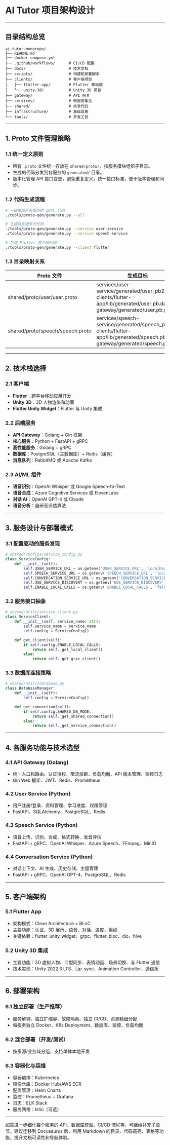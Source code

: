 # AI Tutor 项目架构设计

---

## 目录结构总览

```text
ai-tutor-monorepo/
├── README.md
├── docker-compose.yml
├── .github/workflows/      # CI/CD 配置
├── docs/                   # 技术文档
├── scripts/                # 构建和部署脚本
├── clients/                # 客户端项目
│   ├── flutter-app/        # Flutter 移动端
│   └── unity-3d/           # Unity 3D 项目
├── gateway/                # API 网关
├── services/               # 微服务集合
├── shared/                 # 共享代码
├── infrastructure/         # 基础设施
└── tools/                  # 开发工具
```

---

## 1. Proto 文件管理策略

### 1.1 统一定义原则

- 所有 `.proto` 文件统一存放在 `shared/proto/`，按服务模块组织子目录。
- 生成的代码分发到各服务的 `generated/` 目录。
- 版本化管理 API 接口变更，避免重复定义，统一接口标准，便于版本管理和同步。

### 1.2 代码生成流程

```bash
# 一键生成所有服务的 gRPC 代码
./tools/proto-gen/generate.py --all

# 生成特定服务的代码
./tools/proto-gen/generate.py --service user-service
./tools/proto-gen/generate.py --service speech-service

# 生成 Flutter 客户端代码
./tools/proto-gen/generate.py --client flutter
```

### 1.3 目录映射关系

| Proto 文件                       | 生成目标                                                                                                                                |
| -------------------------------- | --------------------------------------------------------------------------------------------------------------------------------------- |
| shared/proto/user/user.proto     | services/user-service/generated/user_pb2.py<br/>clients/flutter-app/lib/generated/user.pb.dart<br/>gateway/generated/user.pb.go         |
| shared/proto/speech/speech.proto | services/speech-service/generated/speech_pb2.py<br/>clients/flutter-app/lib/generated/speech.pb.dart<br/>gateway/generated/speech.pb.go |

---

## 2. 技术栈选择

### 2.1 客户端

- **Flutter**：跨平台移动应用开发
- **Unity 3D**：3D 人物渲染和动画
- **Flutter Unity Widget**：Flutter 与 Unity 集成

### 2.2 后端服务

- **API Gateway**：Golang + Gin 框架
- **核心服务**：Python + FastAPI + gRPC
- **高性能服务**：Golang + gRPC
- **数据库**：PostgreSQL（主数据库）+ Redis（缓存）
- **消息队列**：RabbitMQ 或 Apache Kafka

### 2.3 AI/ML 组件

- **语音识别**：OpenAI Whisper 或 Google Speech-to-Text
- **语音合成**：Azure Cognitive Services 或 ElevenLabs
- **对话 AI**：OpenAI GPT-4 或 Claude
- **语音分析**：自研音评估算法

---

## 3. 服务设计与部署模式

### 3.1 配置驱动的服务发现

```python
# shared/configs/service_config.py
class ServiceConfig:
    def __init__(self):
        self.USER_SERVICE_URL = os.getenv('USER_SERVICE_URL', 'localhost:50051')
        self.SPEECH_SERVICE_URL = os.getenv('SPEECH_SERVICE_URL', 'localhost:50052')
        self.CONVERSATION_SERVICE_URL = os.getenv('CONVERSATION_SERVICE_URL', 'localhost:50053')
        self.USE_SERVICE_DISCOVERY = os.getenv('USE_SERVICE_DISCOVERY', 'false').lower() == 'true'
        self.ENABLE_LOCAL_CALLS = os.getenv('ENABLE_LOCAL_CALLS', 'false').lower() == 'true'
```

### 3.2 服务接口抽象

```python
# shared/utils/service_client.py
class ServiceClient:
    def __init__(self, service_name: str):
        self.service_name = service_name
        self.config = ServiceConfig()

    def get_client(self):
        if self.config.ENABLE_LOCAL_CALLS:
            return self._get_local_client()
        else:
            return self._get_grpc_client()
```

### 3.3 数据库连接策略

```python
# shared/utils/database.py
class DatabaseManager:
    def __init__(self):
        self.config = ServiceConfig()

    def get_connection(self):
        if self.config.SHARED_DB_MODE:
            return self._get_shared_connection()
        else:
            return self._get_service_connection()
```

---

## 4. 各服务功能与技术选型

### 4.1 API Gateway (Golang)

- 统一入口和路由、认证授权、限流熔断、负载均衡、API 版本管理、监控日志
- Gin Web 框架、JWT、Redis、Prometheus

### 4.2 User Service (Python)

- 用户注册/登录、资料管理、学习进度、权限管理
- FastAPI、SQLAlchemy、PostgreSQL、Redis

### 4.3 Speech Service (Python)

- 语音上传、识别、合成、格式转换、发音评估
- FastAPI + gRPC、OpenAI Whisper、Azure Speech、FFmpeg、MinIO

### 4.4 Conversation Service (Python)

- 对话上下文、AI 生成、历史存储、主题管理
- FastAPI + gRPC、OpenAI GPT-4、PostgreSQL、Redis

---

## 5. 客户端架构

### 5.1 Flutter App

- 架构模式：Clean Architecture + BLoC
- 主要功能：认证、3D 展示、语音、对话、进度、离线
- 关键依赖：flutter_unity_widget、grpc、flutter_bloc、dio、hive

### 5.2 Unity 3D 集成

- 主要功能：3D 虚拟人物、口型同步、表情动画、场景切换、与 Flutter 通信
- 技术实现：Unity 2022.3 LTS、Lip-sync、Animation Controller、通信桥

---

## 6. 部署架构

### 6.1 独立部署（生产推荐）

- 服务解耦、独立扩缩容、故障隔离、独立 CI/CD、资源精细分配
- 每服务独立 Docker、K8s Deployment、数据库、监控、负载均衡

### 6.2 混合部署（开发/测试）

- 按资源/业务域分组，支持单体本地开发

### 6.3 容器化与运维

- 容器编排：Kubernetes
- 镜像仓库：Docker Hub/AWS ECR
- 配置管理：Helm Charts
- 监控：Prometheus + Grafana
- 日志：ELK Stack
- 服务网格：Istio（可选）

---

如需进一步细化每个服务的 API、数据库模型、CI/CD 流程等，可继续补充子章节。建议迁移到 Docusaurus 后，利用 Markdown 的目录、代码高亮、表格等功能，提升文档可读性和导航体验。
